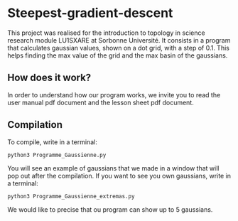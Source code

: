 # Steepest-gradient-descent
This project was realised for the introduction to topology in science research module LU1SXARE at Sorbonne Université. It consists in a program that calculates gaussian values, shown on a dot grid, with a step of 0.1. This helps  finding the max value of the grid and the max basin of the gaussians.  
## How does it work?
In order to understand how our program works, we invite you to read the user manual pdf document and the lesson sheet pdf document.
## Compilation
To compile, write in a terminal:
```
python3 Programme_Gaussienne.py
```
You will see an example of gaussians that we made in a window that will pop out after the compilation.
If you want to see you own gaussians, write in a terminal:
```
python3 Programme_Gaussienne_extremas.py
```
We would like to precise that ou program can show up to 5 gaussians.
